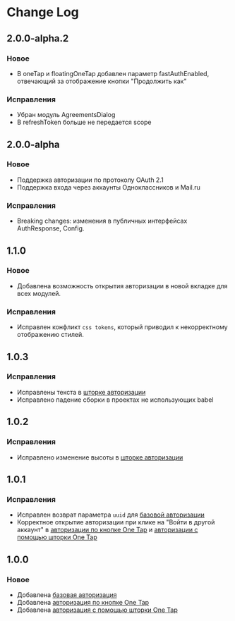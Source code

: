 # Change Log

## 2.0.0-alpha.2

### Новое
- В oneTap и floatingOneTap добавлен параметр fastAuthEnabled, отвечающий за отображение кнопки "Продолжить как"

### Исправления
- Убран модуль AgreementsDialog
- В refreshToken больше не передается scope

## 2.0.0-alpha

### Новое
- Поддержка авторизации по протоколу OAuth 2.1
- Поддержка входа через аккаунты Одноклассников и Mail.ru
### Исправления
- Breaking changes: изменения в публичных интерфейсах AuthResponse, Config.

## 1.1.0

### Новое
- Добавлена возможность открытия авторизации в новой вкладке для всех модулей.

### Исправления
- Исправлен конфликт `css tokens`, который приводил к некорректному отображению стилей.

## 1.0.3

### Исправления
- Исправлены текста в [шторке авторизации](https://id.vk.com/business/go/docs/ru/vkid/latest/vk-id/connection/web/auth)
- Исправлено падение сборки в проектах не использующих babel

## 1.0.2

### Исправления
- Исправлено изменение высоты в [шторке авторизации](https://id.vk.com/business/go/docs/ru/vkid/latest/vk-id/connection/web/auth)

## 1.0.1

### Исправления 
- Исправлен возврат параметра `uuid` для [базовой авторизации](https://id.vk.com/business/go/docs/ru/vkid/latest/vk-id/connection/web/auth)
- Корректное открытие авторизации при клике на "Войти в другой аккаунт" в [авторизации по кнопке One Tap](https://id.vk.com/business/go/docs/ru/vkid/latest/vk-id/connection/web/onetap) и [авторизации с помощью шторки One Tap](https://id.vk.com/business/go/docs/ru/vkid/latest/vk-id/connection/web/onetap)

## 1.0.0

### Новое

- Добавлена [базовая авторизация](https://id.vk.com/business/go/docs/ru/vkid/latest/vk-id/connection/web/auth)
- Добавлена [авторизация по кнопке One Tap](https://id.vk.com/business/go/docs/ru/vkid/latest/vk-id/connection/web/onetap)
- Добавлена [авторизация с помощью шторки One Tap](https://id.vk.com/business/go/docs/ru/vkid/latest/vk-id/connection/web/onetap)
